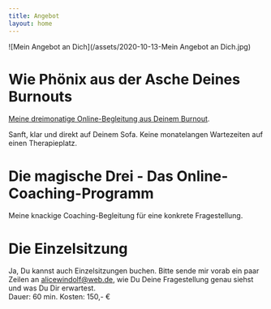 ```yaml
---
title: Angebot
layout: home
---
```

![Mein Angebot an Dich](/assets/2020-10-13-Mein Angebot an Dich.jpg)

# Wie Phönix aus der Asche Deines Burnouts
[Meine dreimonatige Online-Begleitung aus Deinem Burnout](/2020/08/28/Wie-Phoenix-aus-der-Asche.html). 

Sanft, klar und direkt auf Deinem Sofa. Keine monatelangen Wartezeiten auf einen Therapieplatz. 

# Die magische Drei - Das Online-Coaching-Programm
Meine knackige Coaching-Begleitung für eine konkrete Fragestellung. 


# Die Einzelsitzung
Ja, Du kannst auch Einzelsitzungen buchen. Bitte sende mir vorab ein paar Zeilen an alicewindolf@web.de, wie Du Deine Fragestellung genau siehst und was Du Dir erwartest.  
Dauer: 60 min. 
Kosten: 150,- € 


